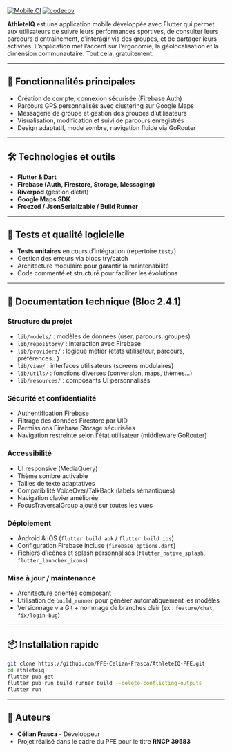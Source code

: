 [![Mobile CI](https://github.com/PFE-Celian-Frasca/AthleteIQ-PFE/actions/workflows/ci-mobile.yml/badge.svg?branch=develop)](https://github.com/PFE-Celian-Frasca/AthleteIQ-PFE/actions/workflows/ci-mobile.yml)
[![codecov](https://codecov.io/github/PFE-Celian-Frasca/AthleteIQ-PFE/graph/badge.svg?token=HT88ENZM6O)](https://codecov.io/github/PFE-Celian-Frasca/AthleteIQ-PFE)

**AthleteIQ** est une application mobile développée avec Flutter qui permet aux utilisateurs de suivre leurs performances sportives, de consulter leurs parcours d'entraînement, d’interagir via des groupes, et de partager leurs activités. L’application met l’accent sur l’ergonomie, la géolocalisation et la dimension communautaire. Tout cela, gratuitement.

---

## 🚀 Fonctionnalités principales

- Création de compte, connexion sécurisée (Firebase Auth)
- Parcours GPS personnalisés avec clustering sur Google Maps
- Messagerie de groupe et gestion des groupes d’utilisateurs
- Visualisation, modification et suivi de parcours enregistrés
- Design adaptatif, mode sombre, navigation fluide via GoRouter

---

## 🛠️ Technologies et outils

- **Flutter & Dart**
- **Firebase (Auth, Firestore, Storage, Messaging)**
- **Riverpod** (gestion d’état)
- **Google Maps SDK**
- **Freezed / JsonSerializable / Build Runner**

---

## 🧪 Tests et qualité logicielle

- **Tests unitaires** en cours d’intégration (répertoire `test/`)
- Gestion des erreurs via blocs try/catch
- Architecture modulaire pour garantir la maintenabilité
- Code commenté et structuré pour faciliter les évolutions

---

## 🧾 Documentation technique (Bloc 2.4.1)

### Structure du projet

- `lib/models/` : modèles de données (user, parcours, groupes)
- `lib/repository/` : interaction avec Firebase
- `lib/providers/` : logique métier (états utilisateur, parcours, préférences…)
- `lib/view/` : interfaces utilisateurs (screens modulaires)
- `lib/utils/` : fonctions diverses (conversion, maps, thèmes…)
- `lib/resources/` : composants UI personnalisés

### Sécurité et confidentialité

- Authentification Firebase
- Filtrage des données Firestore par UID
- Permissions Firebase Storage sécurisées
- Navigation restreinte selon l'état utilisateur (middleware GoRouter)

### Accessibilité

- UI responsive (MediaQuery)
- Thème sombre activable
- Tailles de texte adaptatives
- Compatibilité VoiceOver/TalkBack (labels sémantiques)
- Navigation clavier améliorée
- FocusTraversalGroup ajouté sur toutes les vues

### Déploiement

- Android & iOS (`flutter build apk` / `flutter build ios`)
- Configuration Firebase incluse (`firebase_options.dart`)
- Fichiers d’icônes et splash personnalisés (`flutter_native_splash`, `flutter_launcher_icons`)

### Mise à jour / maintenance

- Architecture orientée composant
- Utilisation de `build_runner` pour générer automatiquement les modèles
- Versionnage via Git + nommage de branches clair (ex : `feature/chat`, `fix/login-bug`)

---

## 📦 Installation rapide

```bash
git clone https://github.com/PFE-Celian-Frasca/AthleteIQ-PFE.git
cd athleteiq
flutter pub get
flutter pub run build_runner build --delete-conflicting-outputs
flutter run
```
---

## 👥 Auteurs
- **Célian Frasca** - Développeur
- Projet réalisé dans le cadre du PFE pour le titre **RNCP 39583**
